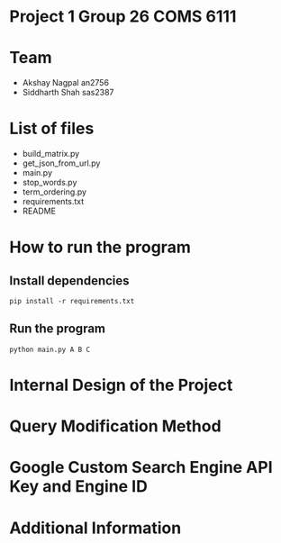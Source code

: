 # Project 1 Group 26 COMS 6111
# Team
- Akshay Nagpal an2756
- Siddharth Shah sas2387

# List of files
- build_matrix.py
- get_json_from_url.py
- main.py
- stop_words.py
- term_ordering.py
- requirements.txt
- README

# How to run the program
## Install dependencies
`pip install -r requirements.txt`

## Run the program
`python main.py A B C`

# Internal Design of the Project

# Query Modification Method

# Google Custom Search Engine API Key and Engine ID

# Additional Information
